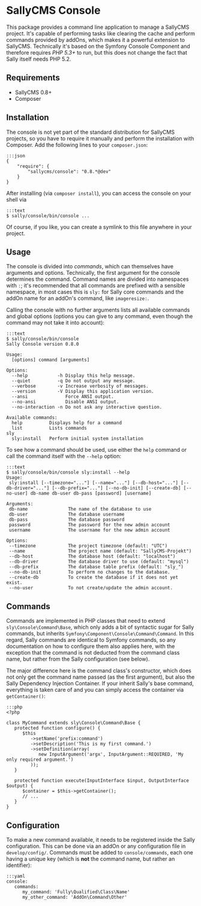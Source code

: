 SallyCMS Console
================

This package provides a command line application to manage a SallyCMS project. It's capable of performing tasks like clearing the cache and perform commands provided by addOns, which makes it a powerful extension to SallyCMS. Technically it's based on the Symfony Console Component and therefore requires *PHP 5.3+* to run, but this does not change the fact that Sally itself needs PHP 5.2.

Requirements
------------

* SallyCMS 0.8+
* Composer

Installation
------------

The console is not yet part of the standard distribution for SallyCMS projects, so you have to require it manually and perform the installation with Composer. Add the following lines to your `composer.json`:

    :::json
    {
        "require": {
            "sallycms/console": "0.8.*@dev"
        }
    }

After installing (via `composer install`), you can access the console on your shell via

    :::text
    $ sally/console/bin/console ...

Of course, if you like, you can create a symlink to this file anywhere in your project.

Usage
-----

The console is divided into *commands*, which can themselves have arguments and options. Technically, the first argument for the console determines the command. Command names are divided into namespaces with `:`; it's recommended that all commands are prefixed with a sensible namespace, in most cases this is `sly:` for Sally core commands and the addOn name for an addOn's command, like `imageresize:`.

Calling the console with no further arguments lists all available commands and global options (options you can give to any command, even though the command may not take it into account):

    :::text
    $ sally/console/bin/console
    Sally Console version 0.8.0

    Usage:
      [options] command [arguments]

    Options:
      --help           -h Display this help message.
      --quiet          -q Do not output any message.
      --verbose        -v Increase verbosity of messages.
      --version        -V Display this application version.
      --ansi              Force ANSI output.
      --no-ansi           Disable ANSI output.
      --no-interaction -n Do not ask any interactive question.

    Available commands:
      help          Displays help for a command
      list          Lists commands
    sly
      sly:install   Perform initial system installation

To see how a command should be used, use either the `help` command or call the command itself with the `--help` option:

    :::text
    $ sally/console/bin/console sly:install --help
    Usage:
     sly:install [--timezone="..."] [--name="..."] [--db-host="..."] [--db-driver="..."] [--db-prefix="..."] [--no-db-init] [--create-db] [--no-user] db-name db-user db-pass [password] [username]

    Arguments:
     db-name               The name of the database to use
     db-user               The database username
     db-pass               The database password
     password              The password for the new admin account
     username              The username for the new admin account

    Options:
     --timezone            The project timezone (default: "UTC")
     --name                The project name (default: "SallyCMS-Projekt")
     --db-host             The database host (default: "localhost")
     --db-driver           The database driver to use (default: "mysql")
     --db-prefix           The database table prefix (default: "sly_")
     --no-db-init          To perform no changes to the database.
     --create-db           To create the database if it does not yet exist.
     --no-user             To not create/update the admin account.

Commands
--------

Commands are implemented in PHP classes that need to extend `sly\Console\Command\Base`, which only adds a bit of syntactic sugar for Sally commands, but inherits `Symfony\Component\Console\Command\Command`. In this regard, Sally commands are identical to Symfony commands, so any documentation on how to configure them also applies here, with the exception that the command is not deducted from the command class name, but rather from the Sally configuration (see below).

The major difference here is the command class's constructor, which does not only get the command name passed (as the first argument), but also the Sally Dependency Injection Container. If your inherit Sally's base command, everything is taken care of and you can simply access the container via `getContainer()`:

    :::php
    <?php
    
    class MyCommand extends sly\Console\Command\Base {
       protected function configure() {
          $this
             ->setName('prefix:command')
             ->setDescription('This is my first command.')
             ->setDefinition(array(
                new InputArgument('argx', InputArgument::REQUIRED, 'My only required argument.')
             ));
       }

       protected function execute(InputInterface $input, OutputInterface $output) {
          $container = $this->getContainer();
          // ...
       }
    }

Configuration
-------------

To make a new command available, it needs to be registered inside the Sally configuration. This can be done via an addOn or any configuration file in `develop/config/`. Commands must be added to `console/commands`, each one having a unique key (which is **not** the command name, but rather an identifier):

    :::yaml
    console:
       commands:
          my_command: 'Fully\Qualified\Class\Name'
          my_other_command: 'AddOn\Command\Other'
